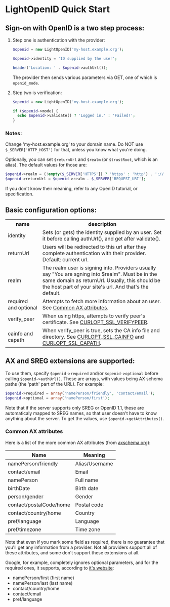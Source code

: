 # LightOpenID Quick Start


## Sign-on with OpenID is a two step process:
  
  1. Step one is authentication with the provider:

     ```php
     $openid = new LightOpenID('my-host.example.org');
     
     $openid->identity = 'ID supplied by the user';
     
     header('Location: ' . $openid->authUrl());
     ```

     The provider then sends various parameters via GET, one of which is `openid_mode`.
 
  2. Step two is verification:

     ```php
     $openid = new LightOpenID('my-host.example.org');
     
     if ($openid->mode) {
       echo $openid->validate() ? 'Logged in.' : 'Failed!';
     }
     ```


### Notes:

  Change 'my-host.example.org' to your domain name. Do NOT use `$_SERVER['HTTP_HOST']`
  for that, unless you know what you're doing.
     
  Optionally, you can set `$returnUrl` and `$realm` (or `$trustRoot`, which is an alias).
  The default values for those are:

  ```php
  $openid->realm = (!empty($_SERVER['HTTPS']) ? 'https' : 'http') . '://' . $_SERVER['HTTP_HOST'];
  $openid->returnUrl = $openid->realm . $_SERVER['REQUEST_URI'];
  ```

  If you don't know their meaning, refer to any OpenID tutorial, or specification.


## Basic configuration options:

<table>
  <tr>
    <th>name</th>
    <th>description</th>
  </tr>
  <tr>
    <td>identity</td>
    <td>
      Sets (or gets) the identity supplied by an user. Set it
      before calling authUrl(), and get after validate().
    </td>
  </tr>
  <tr>
    <td>returnUrl</td>
    <td>
      Users will be redirected to this url after they complete 
      authentication with their provider. Default: current url.
    </td>
  </tr>
  <tr>
    <td>realm</td>
    <td>
      The realm user is signing into. Providers usually say 
      "You are sgning into $realm". Must be in the same domain
      as returnUrl. Usually, this should be the host part of
      your site's url. And that's the default.
    </td>
  </tr>
  <tr>
    <td>required and optional</td>
    <td>
      Attempts to fetch more information about an user.
      See <a href="#common-ax-attributes">Common AX attributes</a>.
    </td>
  </tr>
  <tr>
    <td>verify_peer</td>
    <td>
      When using https, attempts to verify peer's certificate.
      See <a href="http://php.net/manual/en/function.curl-setopt.php">CURLOPT_SSL_VERIFYPEER</a>.
    </td>
  </tr>
  <tr>
    <td>cainfo and capath</td>
    <td>
      When verify_peer is true, sets the CA info file and directory.
      See <a href="http://php.net/manual/en/function.curl-setopt.php">CURLOPT_SSL_CAINFO</a>
      and <a href="http://php.net/manual/en/function.curl-setopt.php">CURLOPT_SSL_CAPATH</a>.
    </td>
  </tr>
</table>


## AX and SREG extensions are supported:

  To use them, specify `$openid->required` and/or `$openid->optional` before calling
  `$openid->authUrl()`. These are arrays, with values being AX schema paths (the 'path'
  part of the URL). For example:

  ```php
  $openid->required = array('namePerson/friendly', 'contact/email');
  $openid->optional = array('namePerson/first');
  ```

  Note that if the server supports only SREG or OpenID 1.1, these are automaticaly mapped 
  to SREG names, so that user doesn't have to know anything about the server.
  To get the values, use `$openid->getAttributes()`.


### Common AX attributes

  Here is a list of the more common AX attributes (from [axschema.org](http://www.axschema.org/types/)):

  Name                    | Meaning
  ------------------------|---------------
  namePerson/friendly     | Alias/Username
  contact/email           | Email
  namePerson              | Full name
  birthDate               | Birth date
  person/gender           | Gender
  contact/postalCode/home | Postal code
  contact/country/home    | Country
  pref/language           | Language
  pref/timezone           | Time zone

  Note that even if you mark some field as required, there is no guarantee that you'll get any
  information from a provider. Not all providers support all of these attributes, and some don't
  support these extensions at all.

  Google, for example, completely ignores optional parameters, and for the required ones, it supports,
  according to [it's website](http://code.google.com/apis/accounts/docs/OpenID.html):

  * namePerson/first (first name)
  * namePerson/last (last name)
  * contact/country/home
  * contact/email
  * pref/language

